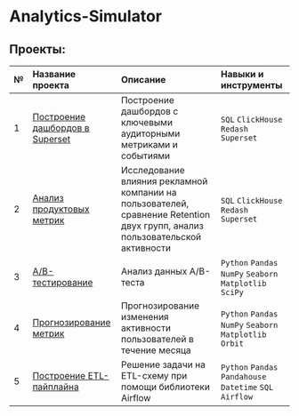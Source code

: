 # Analytics-Simulator

## Проекты:
| № | Название проекта | Описание | Навыки и инструменты | 
|:--| :---------------------- | :---------------------- | :---------------------- |
| 1 | [Построение дашбордов в Superset](https://github.com/ErokhinaMarina/Analytics-Simulator/tree/main/Dashboards) | Построение дашбордов с ключевыми аудиторными метриками и событиями |`SQL` `ClickHouse` `Redash` `Superset`|
| 2 | [Анализ продуктовых метрик](https://github.com/ErokhinaMarina/Analytics-Simulator/tree/main/Product_metrics_analysis) | Исследование влияния рекламной компании на пользователей, сравнение Retention двух групп, анализ пользовательской активности |`SQL` `ClickHouse` `Redash` `Superset`|
| 3 | [А/В-тестирование](https://github.com/ErokhinaMarina/Analytics-Simulator/tree/main/AB-testing) | Анализ данных А/B-теста |`Python` `Pandas` `NumPy` `Seaborn` `Matplotlib` `SciPy`|
| 4 | [Прогнозирование метрик](https://github.com/ErokhinaMarina/Analytics-Simulator/tree/main/Metrics_forecast) | Прогнозирование изменения активности пользователей в течение месяца |`Python` `Pandas` `NumPy` `Seaborn` `Matplotlib` `Orbit`|
| 5 | [Построение ETL-пайплайна](https://github.com/ErokhinaMarina/Analytics-Simulator/tree/main/ETL_pipeline) | Решение задачи на ETL-схему при помощи библиотеки Airflow |`Python` `Pandas` `Pandahouse` `Datetime` `SQL` `Airflow`|
